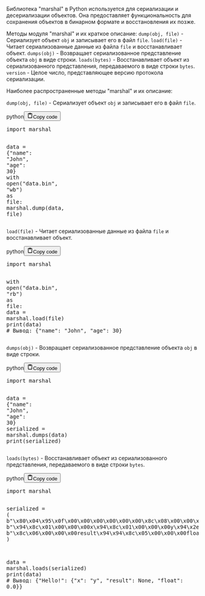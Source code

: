 <p>Библиотека "marshal" в Python используется для сериализации и десериализации объектов.
Она предоставляет функциональность для сохранения объектов в бинарном формате и восстановления их позже.</p>
<p>Методы модуля "marshal" и их краткое описание:
<code>dump(obj, file)</code> - Сериализует объект <code>obj</code> и записывает его в файл <code>file</code>.
<code>load(file)</code> - Читает сериализованные данные из файла <code>file</code> и восстанавливает объект.
<code>dumps(obj)</code> - Возвращает сериализованное представление объекта <code>obj</code> в виде строки.
<code>loads(bytes)</code> - Восстанавливает объект из сериализованного представления, передаваемого в виде строки <code>bytes</code>.
<code>version</code> - Целое число, представляющее версию протокола сериализации.</p>
<p>Наиболее распространенные методы "marshal" и их описание:</p>
<p><code>dump(obj, file)</code> - Сериализует объект <code>obj</code> и записывает его в файл <code>file</code>.</p>
<div class="code_element"><div class="lang_line"><text>python</text><button class="copy_code_button" onclick="CopyCode(this)"><svg style="width: 1.2em;height: 1.2em;" aria-hidden="true" xmlns="http://www.w3.org/2000/svg" fill="none" viewBox="0 0 24 24"><path stroke="currentColor" stroke-linecap="round" stroke-linejoin="round" stroke-width="2" d="M15 4h3a1 1 0 0 1 1 1v15a1 1 0 0 1-1 1H6a1 1 0 0 1-1-1V5a1 1 0 0 1 1-1h3m0 3h6m-5-4v4h4V3h-4Z"/></svg><text>Copy code</text></button></div><div class="code language-python"><div class="highlight"><pre><span></span><span class="kn">import</span> <span class="nn">marshal</span>

<span class="n">data</span> <span class="o">=</span> <span class="p">{</span><span class="s2">&quot;name&quot;</span><span class="p">:</span> <span class="s2">&quot;John&quot;</span><span class="p">,</span> <span class="s2">&quot;age&quot;</span><span class="p">:</span> <span class="mi">30</span><span class="p">}</span>
<span class="k">with</span> <span class="nb">open</span><span class="p">(</span><span class="s2">&quot;data.bin&quot;</span><span class="p">,</span> <span class="s2">&quot;wb&quot;</span><span class="p">)</span> <span class="k">as</span> <span class="n">file</span><span class="p">:</span>
    <span class="n">marshal</span><span class="o">.</span><span class="n">dump</span><span class="p">(</span><span class="n">data</span><span class="p">,</span> <span class="n">file</span><span class="p">)</span>
</pre></div></div></div>

<p><code>load(file)</code> - Читает сериализованные данные из файла <code>file</code> и восстанавливает объект.</p>
<div class="code_element"><div class="lang_line"><text>python</text><button class="copy_code_button" onclick="CopyCode(this)"><svg style="width: 1.2em;height: 1.2em;" aria-hidden="true" xmlns="http://www.w3.org/2000/svg" fill="none" viewBox="0 0 24 24"><path stroke="currentColor" stroke-linecap="round" stroke-linejoin="round" stroke-width="2" d="M15 4h3a1 1 0 0 1 1 1v15a1 1 0 0 1-1 1H6a1 1 0 0 1-1-1V5a1 1 0 0 1 1-1h3m0 3h6m-5-4v4h4V3h-4Z"/></svg><text>Copy code</text></button></div><div class="code language-python"><div class="highlight"><pre><span></span><span class="kn">import</span> <span class="nn">marshal</span>

<span class="k">with</span> <span class="nb">open</span><span class="p">(</span><span class="s2">&quot;data.bin&quot;</span><span class="p">,</span> <span class="s2">&quot;rb&quot;</span><span class="p">)</span> <span class="k">as</span> <span class="n">file</span><span class="p">:</span>
    <span class="n">data</span> <span class="o">=</span> <span class="n">marshal</span><span class="o">.</span><span class="n">load</span><span class="p">(</span><span class="n">file</span><span class="p">)</span>
    <span class="nb">print</span><span class="p">(</span><span class="n">data</span><span class="p">)</span>  <span class="c1"># Вывод: {&quot;name&quot;: &quot;John&quot;, &quot;age&quot;: 30}</span>
</pre></div></div></div>

<p><code>dumps(obj)</code> - Возвращает сериализованное представление объекта <code>obj</code> в виде строки.</p>
<div class="code_element"><div class="lang_line"><text>python</text><button class="copy_code_button" onclick="CopyCode(this)"><svg style="width: 1.2em;height: 1.2em;" aria-hidden="true" xmlns="http://www.w3.org/2000/svg" fill="none" viewBox="0 0 24 24"><path stroke="currentColor" stroke-linecap="round" stroke-linejoin="round" stroke-width="2" d="M15 4h3a1 1 0 0 1 1 1v15a1 1 0 0 1-1 1H6a1 1 0 0 1-1-1V5a1 1 0 0 1 1-1h3m0 3h6m-5-4v4h4V3h-4Z"/></svg><text>Copy code</text></button></div><div class="code language-python"><div class="highlight"><pre><span></span><span class="kn">import</span> <span class="nn">marshal</span>

<span class="n">data</span> <span class="o">=</span> <span class="p">{</span><span class="s2">&quot;name&quot;</span><span class="p">:</span> <span class="s2">&quot;John&quot;</span><span class="p">,</span> <span class="s2">&quot;age&quot;</span><span class="p">:</span> <span class="mi">30</span><span class="p">}</span>
<span class="n">serialized</span> <span class="o">=</span> <span class="n">marshal</span><span class="o">.</span><span class="n">dumps</span><span class="p">(</span><span class="n">data</span><span class="p">)</span>
<span class="nb">print</span><span class="p">(</span><span class="n">serialized</span><span class="p">)</span>
</pre></div></div></div>

<p><code>loads(bytes)</code> - Восстанавливает объект из сериализованного представления, передаваемого в виде строки <code>bytes</code>.</p>
<div class="code_element"><div class="lang_line"><text>python</text><button class="copy_code_button" onclick="CopyCode(this)"><svg style="width: 1.2em;height: 1.2em;" aria-hidden="true" xmlns="http://www.w3.org/2000/svg" fill="none" viewBox="0 0 24 24"><path stroke="currentColor" stroke-linecap="round" stroke-linejoin="round" stroke-width="2" d="M15 4h3a1 1 0 0 1 1 1v15a1 1 0 0 1-1 1H6a1 1 0 0 1-1-1V5a1 1 0 0 1 1-1h3m0 3h6m-5-4v4h4V3h-4Z"/></svg><text>Copy code</text></button></div><div class="code language-python"><div class="highlight"><pre><span></span><span class="kn">import</span> <span class="nn">marshal</span>

<span class="n">serialized</span> <span class="o">=</span> <span class="p">(</span>
    <span class="sa">b</span><span class="s2">&quot;</span><span class="se">\x80\x04\x95\x0f\x00\x00\x00\x00\x00\x00\x8c\x08\x00\x00\x00</span><span class="s2">Hello!&quot;</span>
    <span class="sa">b</span><span class="s2">&quot;</span><span class="se">\x94\x8c\x01\x00\x00\x00</span><span class="s2">x</span><span class="se">\x94\x8c\x01\x00\x00\x00</span><span class="s2">y</span><span class="se">\x94\x2e\x94\x94</span><span class="s2">&quot;</span>
    <span class="sa">b</span><span class="s2">&quot;</span><span class="se">\x8c\x06\x00\x00\x00</span><span class="s2">result</span><span class="se">\x94\x94\x8c\x05\x00\x00\x00</span><span class="s2">float</span><span class="se">\x94\x93\x00\x00\x00\x00\x00\x00\x00</span><span class="s2">.&quot;</span>
<span class="p">)</span>

<span class="n">data</span> <span class="o">=</span> <span class="n">marshal</span><span class="o">.</span><span class="n">loads</span><span class="p">(</span><span class="n">serialized</span><span class="p">)</span>
<span class="nb">print</span><span class="p">(</span><span class="n">data</span><span class="p">)</span>  <span class="c1"># Вывод: {&quot;Hello!&quot;: {&quot;x&quot;: &quot;y&quot;, &quot;result&quot;: None, &quot;float&quot;: 0.0}}</span>
</pre></div></div></div>